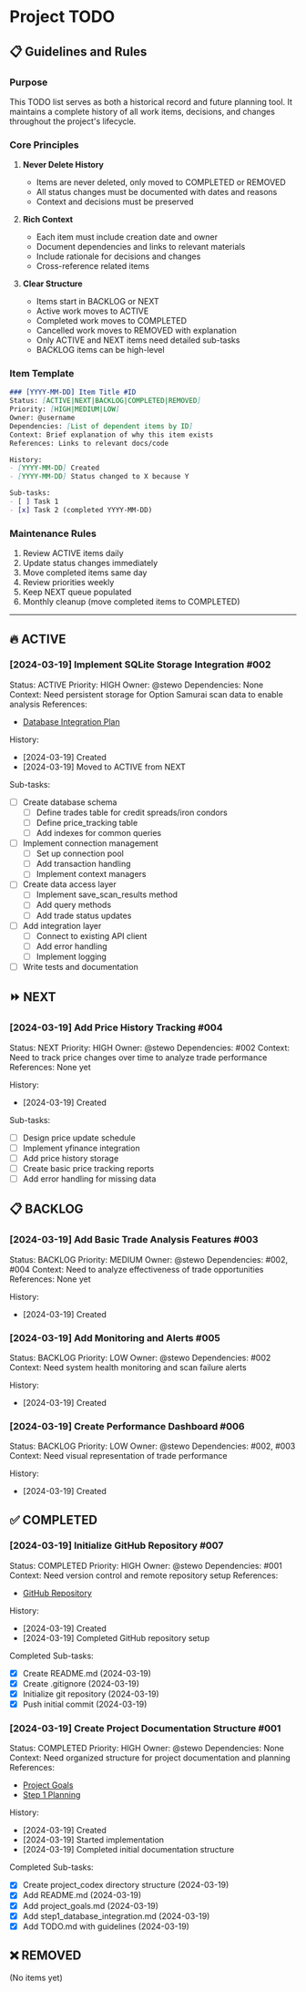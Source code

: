 # Project TODO

## 📋 Guidelines and Rules

### Purpose
This TODO list serves as both a historical record and future planning tool. It maintains a complete history of all work items, decisions, and changes throughout the project's lifecycle.

### Core Principles
1. **Never Delete History**
   - Items are never deleted, only moved to COMPLETED or REMOVED
   - All status changes must be documented with dates and reasons
   - Context and decisions must be preserved

2. **Rich Context**
   - Each item must include creation date and owner
   - Document dependencies and links to relevant materials
   - Include rationale for decisions and changes
   - Cross-reference related items

3. **Clear Structure**
   - Items start in BACKLOG or NEXT
   - Active work moves to ACTIVE
   - Completed work moves to COMPLETED
   - Cancelled work moves to REMOVED with explanation
   - Only ACTIVE and NEXT items need detailed sub-tasks
   - BACKLOG items can be high-level

### Item Template
```markdown
### [YYYY-MM-DD] Item Title #ID
Status: [ACTIVE|NEXT|BACKLOG|COMPLETED|REMOVED]
Priority: [HIGH|MEDIUM|LOW]
Owner: @username
Dependencies: [List of dependent items by ID]
Context: Brief explanation of why this item exists
References: Links to relevant docs/code

History:
- [YYYY-MM-DD] Created
- [YYYY-MM-DD] Status changed to X because Y

Sub-tasks:
- [ ] Task 1
- [x] Task 2 (completed YYYY-MM-DD)
```

### Maintenance Rules
1. Review ACTIVE items daily
2. Update status changes immediately
3. Move completed items same day
4. Review priorities weekly
5. Keep NEXT queue populated
6. Monthly cleanup (move completed items to COMPLETED)

---

## 🔥 ACTIVE

### [2024-03-19] Implement SQLite Storage Integration #002
Status: ACTIVE
Priority: HIGH
Owner: @stewo
Dependencies: None
Context: Need persistent storage for Option Samurai scan data to enable analysis
References: 
- [Database Integration Plan](./02_planning/development_chunks/step1_database_integration.md)

History:
- [2024-03-19] Created
- [2024-03-19] Moved to ACTIVE from NEXT

Sub-tasks:
- [ ] Create database schema
  - [ ] Define trades table for credit spreads/iron condors
  - [ ] Define price_tracking table
  - [ ] Add indexes for common queries
- [ ] Implement connection management
  - [ ] Set up connection pool
  - [ ] Add transaction handling
  - [ ] Implement context managers
- [ ] Create data access layer
  - [ ] Implement save_scan_results method
  - [ ] Add query methods
  - [ ] Add trade status updates
- [ ] Add integration layer
  - [ ] Connect to existing API client
  - [ ] Add error handling
  - [ ] Implement logging
- [ ] Write tests and documentation

## ⏩ NEXT

### [2024-03-19] Add Price History Tracking #004
Status: NEXT
Priority: HIGH
Owner: @stewo
Dependencies: #002
Context: Need to track price changes over time to analyze trade performance
References: None yet

History:
- [2024-03-19] Created

Sub-tasks:
- [ ] Design price update schedule
- [ ] Implement yfinance integration
- [ ] Add price history storage
- [ ] Create basic price tracking reports
- [ ] Add error handling for missing data

## 📋 BACKLOG

### [2024-03-19] Add Basic Trade Analysis Features #003
Status: BACKLOG
Priority: MEDIUM
Owner: @stewo
Dependencies: #002, #004
Context: Need to analyze effectiveness of trade opportunities
References: None yet

History:
- [2024-03-19] Created

### [2024-03-19] Add Monitoring and Alerts #005
Status: BACKLOG
Priority: LOW
Owner: @stewo
Dependencies: #002
Context: Need system health monitoring and scan failure alerts

History:
- [2024-03-19] Created

### [2024-03-19] Create Performance Dashboard #006
Status: BACKLOG
Priority: LOW
Owner: @stewo
Dependencies: #002, #003
Context: Need visual representation of trade performance

History:
- [2024-03-19] Created

## ✅ COMPLETED

### [2024-03-19] Initialize GitHub Repository #007
Status: COMPLETED
Priority: HIGH
Owner: @stewo
Dependencies: #001
Context: Need version control and remote repository setup
References: 
- [GitHub Repository](https://github.com/stewood/1kwPOC)

History:
- [2024-03-19] Created
- [2024-03-19] Completed GitHub repository setup

Completed Sub-tasks:
- [x] Create README.md (2024-03-19)
- [x] Create .gitignore (2024-03-19)
- [x] Initialize git repository (2024-03-19)
- [x] Push initial commit (2024-03-19)

### [2024-03-19] Create Project Documentation Structure #001
Status: COMPLETED
Priority: HIGH
Owner: @stewo
Dependencies: None
Context: Need organized structure for project documentation and planning
References: 
- [Project Goals](./01_overview/project_goals.md)
- [Step 1 Planning](./02_planning/development_chunks/step1_database_integration.md)

History:
- [2024-03-19] Created
- [2024-03-19] Started implementation
- [2024-03-19] Completed initial documentation structure

Completed Sub-tasks:
- [x] Create project_codex directory structure (2024-03-19)
- [x] Add README.md (2024-03-19)
- [x] Add project_goals.md (2024-03-19)
- [x] Add step1_database_integration.md (2024-03-19)
- [x] Add TODO.md with guidelines (2024-03-19)

## ❌ REMOVED

(No items yet) 